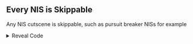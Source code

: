 ## Every NIS is Skippable

Any NIS cutscene is skippable, such as pursuit breaker NISs for example

<details>
<summary>Reveal Code</summary>

```hex
04343C68 38600000
```
</details>